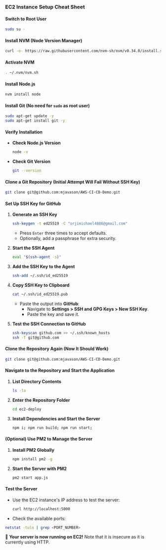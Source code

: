 ### EC2 Instance Setup Cheat Sheet

#### Switch to Root User

```bash
sudo su -
```

#### Install NVM (Node Version Manager)

```bash
curl -o- https://raw.githubusercontent.com/nvm-sh/nvm/v0.34.0/install.sh | bash
```

#### Activate NVM

```bash
. ~/.nvm/nvm.sh
```

#### Install Node.js

```bash
nvm install node
```

#### Install Git (No need for `sudo` as root user)

```bash
sudo apt-get update -y
sudo apt-get install git -y
```

#### Verify Installation

- **Check Node.js Version**
  ```bash
  node -v
  ```
- **Check Git Version**
  ```bash
  git --version
  ```

#### Clone a Git Repository (Initial Attempt Will Fail Without SSH Key)

```bash
git clone git@github.com:mjavason/AWS-CI-CD-Demo.git
```

#### Set Up SSH Key for GitHub

1. **Generate an SSH Key**

   ```bash
   ssh-keygen -t ed25519 -C "orjimichael4886@gmail.com"
   ```

   - Press `Enter` three times to accept defaults.
   - Optionally, add a passphrase for extra security.

2. **Start the SSH Agent**

   ```bash
   eval "$(ssh-agent -s)"
   ```

3. **Add the SSH Key to the Agent**

   ```bash
   ssh-add ~/.ssh/id_ed25519
   ```

4. **Copy SSH Key to Clipboard**

   ```bash
   cat ~/.ssh/id_ed25519.pub
   ```

   - Paste the output into **GitHub**:
     - Navigate to **Settings > SSH and GPG Keys > New SSH Key**.
     - Paste the key and save it.

5. **Test the SSH Connection to GitHub**
   ```bash
   ssh-keyscan github.com >> ~/.ssh/known_hosts
   ssh -T git@github.com
   ```

#### Clone the Repository Again (Now It Should Work)

```bash
git clone git@github.com:mjavason/AWS-CI-CD-Demo.git
```

#### Navigate to the Repository and Start the Application

1. **List Directory Contents**

   ```bash
   ls -la
   ```

2. **Enter the Repository Folder**

   ```bash
   cd ec2-deploy
   ```

3. **Install Dependencies and Start the Server**
   ```bash
   npm i; npm run build; npm run start;
   ```

#### (Optional) Use PM2 to Manage the Server

1. **Install PM2 Globally**

   ```bash
   npm install pm2 -g
   ```

2. **Start the Server with PM2**
   ```bash
   pm2 start app.js
   ```

#### Test the Server

- Use the EC2 instance's IP address to test the server:

  ```bash
  curl http://localhost:5000
  ```

- Check the available ports:

```bash
netstat -tuln | grep <PORT_NUMBER>
```

🎉 **Your server is now running on EC2!** Note that it is insecure as it is currently using HTTP.
